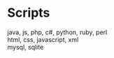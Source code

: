 # Scripts
java, js, php, c#, python, ruby, perl<br/>
html, css, javascript, xml<br/>
mysql, sqlite<br/>
